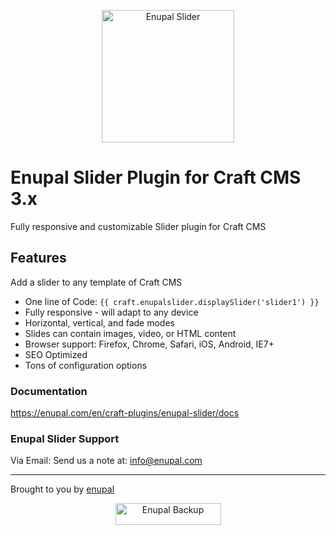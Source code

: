 <p align="center">
	<a href="https://enupal.com/en/craft-plugins/enupal-slider/docs/" target="_blank">
	<img width="212" height="212" src="https://enupal.com/assets/docs/slider-icon.svg" alt="Enupal Slider"></a>
</p>

# Enupal Slider Plugin for Craft CMS 3.x

Fully responsive and customizable Slider plugin for Craft CMS

## Features

Add a slider to any template of Craft CMS

* One line of Code: `{{ craft.enupalslider.displaySlider('slider1') }} `
* Fully responsive - will adapt to any device
* Horizontal, vertical, and fade modes
* Slides can contain images, video, or HTML content
* Browser support: Firefox, Chrome, Safari, iOS, Android, IE7+
* SEO Optimized
* Tons of configuration options

### Documentation

https://enupal.com/en/craft-plugins/enupal-slider/docs

### Enupal Slider Support

Via Email:
Send us a note at: info@enupal.com

------------------------------------------------------------

Brought to you by [enupal](https://enupal.com/en)

<p align="center">
	<a href="https://enupal.com/en" target="_blank">
	<img width="169" height="35" src="https://enupal.com/assets/docs/enupal-logo.png" alt="Enupal Backup"></a>
</p>
